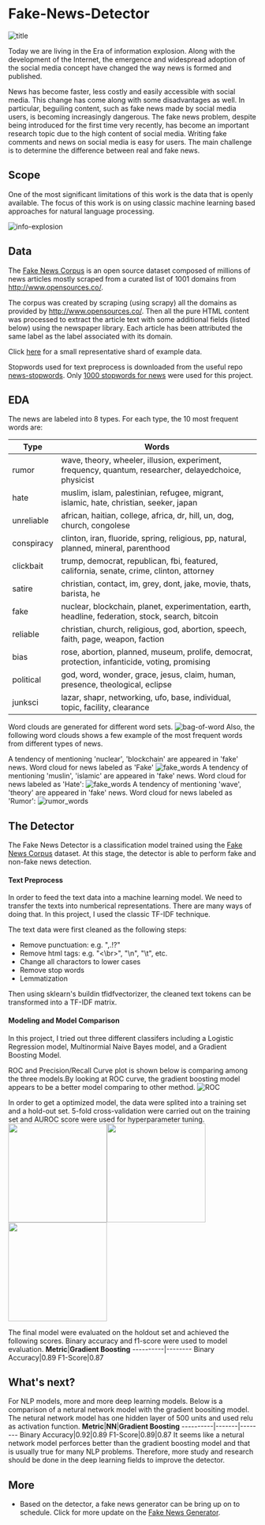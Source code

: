 # Fake-News-Detector

![title](img/fakenews.jpg)

Today we are living in the Era of information explosion. Along with the development of the Internet, the emergence and widespread adoption of the social media concept have changed the way news is formed and published. 

News has become faster, less costly and easily accessible with social media. This change has come along with some disadvantages as well. In particular, beguiling content, such as fake news made by social media users, is becoming increasingly dangerous. The fake news problem, despite being introduced for the first time very recently, has become an important research topic due to the high content of social media. Writing fake comments and news on social media is easy for users. The main challenge is to determine the difference between real and fake news. 

## Scope
One of the most significant limitations of this work is the data that is openly available. The focus of this work is on using classic machine learning based approaches for natural language processing.

![info-explosion](img/Information-Explosion.jpg)

## Data

The [Fake News Corpus](https://github.com/several27/FakeNewsCorpus) is an open source dataset composed of millions of news articles mostly scraped from a curated list of 1001 domains from http://www.opensources.co/. 

The corpus was created by scraping (using scrapy) all the domains as provided by http://www.opensources.co/. Then all the pure HTML content was processed to extract the article text with some additional fields (listed below) using the newspaper library. Each article has been attributed the same label as the label associated with its domain.

Click [here](data/sample.csv) for a small representative shard of example data.

Stopwords used for text preprocess is downloaded from the useful repo [news-stopwords](https://github.com/vikasing/news-stopwords.git). Only [1000 stopwords for news](data/sw1k.csv) were used for this project.

## EDA
The news are labeled into 8 types. For each type, the 10 most frequent words are:

**Type**|**Words**
----|-----
rumor|wave, theory, wheeler, illusion, experiment, frequency, quantum, researcher, delayedchoice, physicist
hate|muslim, islam, palestinian, refugee, migrant, islamic, hate, christian, seeker, japan
unreliable|african, haitian, college, africa, dr, hill, un, dog, church, congolese
conspiracy|clinton, iran, fluoride, spring, religious, pp, natural, planned, mineral, parenthood
clickbait|trump, democrat, republican, fbi, featured, california, senate, crime, clinton, attorney
satire|christian, contact, im, grey, dont, jake, movie, thats, barista, he
fake|nuclear, blockchain, planet, experimentation, earth, headline, federation, stock, search, bitcoin
reliable|christian, church, religious, god, abortion, speech, faith, page, weapon, faction
bias|rose, abortion, planned, museum, prolife, democrat, protection, infanticide, voting, promising
political|god, word, wonder, grace, jesus, claim, human, presence, theological, eclipse
junksci|lazar, shapr, networking, ufo, base, individual, topic, facility, clearance

Word clouds are generated for different word sets.
![bag-of-word](EDA/bow.png)
Also, the following word clouds shows a few example of the most frequent words from different types of news.

A tendency of mentioning 'nuclear', 'blockchain' are appeared in 'fake' news. 
Word cloud for news labeled as 'Fake'
![fake_words](EDA/fake_words.png)
A tendency of mentioning 'muslin', 'islamic' are appeared in 'fake' news. 
Word cloud for news labeled as 'Hate':
![fake_words](EDA/hate_words.png)
A tendency of mentioning 'wave', 'theory' are appeared in 'fake' news. 
Word cloud for news labeled as 'Rumor':
![rumor_words](EDA/rumor_words.png)

## The Detector
The Fake News Detector is a classification model trained using the [Fake News Corpus](https://github.com/several27/FakeNewsCorpus) dataset. At this stage, the detector is able to perform fake and non-fake news detection. 

#### Text Preprocess
In order to feed the text data into a machine learning model. We need to transfer the texts into numberical representations. There are many ways of doing that. In this project, I used the classic TF-IDF technique. 

The text data were first cleaned as the following steps:
* Remove punctuation: e.g. ",.!?"
* Remove html tags: e.g. "<\br>", "\n", "\t", etc.
* Change all charactors to lower cases
* Remove stop words
* Lemmatization

Then using sklearn's buildin tfidfvectorizer, the cleaned text tokens can be transformed into a TF-IDF matrix.  

#### Modeling and Model Comparison
In this project, I tried out three different classifers including a Logistic Regression model, Multinormial Naive Bayes model, and a Gradient Boosting Model.

ROC and Precision/Recall Curve plot is shown below is comparing among the three models.By looking at ROC curve, the gradient boosting model appears to be a better model comparing to other method.
![ROC](img/ROC3.png)

In order to get a optimized model, the data were splited into a training set and a hold-out set. 5-fold cross-validation were carried out on the training set and AUROC score were used for hyperparameter tuning. 
<img src="img/h1.png" width="200"/><img src="img/h2.png" width="200"/><img src="img/h3.png" width="200"/>

The final model were evaluated on the holdout set and achieved the following scores. Binary accuracy and f1-score were used to model evaluation.
**Metric**|**Gradient Boosting**
----------|--------
Binary Accuracy|0.89
F1-Score|0.87


## What's next?
For NLP models, more and more deep learning models. Below is a comparison of a netural network model with the gradient boositing model. The netural network model has one hidden layer of 500 units and used relu as activation function.
**Metric**|**NN**|**Gradient Boosting**
----------|-------|--------
Binary Accuracy|0.92|0.89
F1-Score|0.89|0.87
It seems like a netural network model perforces better than the gradient boosting model and that is usually true for many NLP problems. Therefore, more study and research should be done in the deep learning fields to improve the detector.

## More
* Based on the detector, a fake news generator can be bring up on to schedule. Click for more update on the [Fake News Generator](https://github.com/hbbhsy/Fake-News-Generator).





